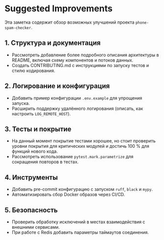 # Suggested Improvements

Эта заметка содержит обзор возможных улучшений проекта `phone-spam-checker`.

## 1. Структура и документация
- Рассмотреть добавление более подробного описания архитектуры в README, включая схему компонентов и потоков данных.
- Создать CONTRIBUTING.md с инструкциями по запуску тестов и стилю кодирования.

## 2. Логирование и конфигурация
- Добавить пример конфигурации `.env.example` для упрощения запуска.
- Расширить поддержку удалённого логирования (описать, как настроить `LOG_REMOTE_HOST`).

## 3. Тесты и покрытие
- На данный момент покрытие тестами хорошее, но стоит проверить уровни покрытия для критических модулей и достичь 100 % для функций нового кода.
- Рассмотреть использование `pytest.mark.parametrize` для сокращения повторов в тестах.

## 4. Инструменты
- Добавить pre-commit конфигурацию с запуском `ruff`, `black` и `mypy`.
- Автоматизировать сбор Docker образов через CI/CD.

## 5. Безопасность
- Проверить обработку исключений в местах взаимодействия с внешними сервисами.
- При работе с Redis добавить параметры таймаутов соединения.

